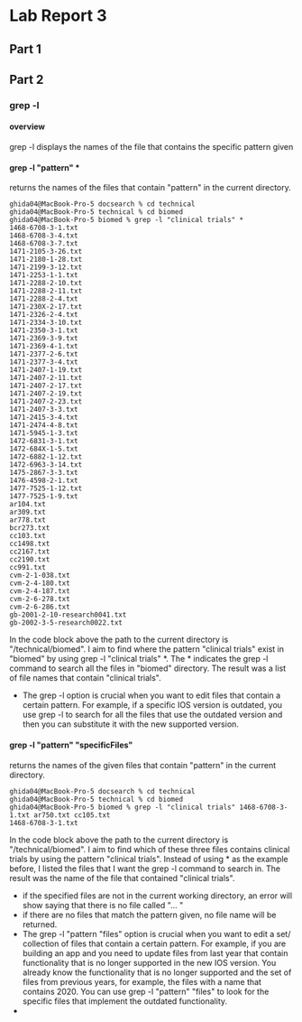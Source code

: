 # Lab Report 3

## Part 1 


## Part 2
### grep -l
#### overview 
grep -l displays the names of the file that contains the specific pattern given
#### grep -l "pattern" *
returns the names of the files that contain "pattern" in the current directory.
```
ghida04@MacBook-Pro-5 docsearch % cd technical
ghida04@MacBook-Pro-5 technical % cd biomed
ghida04@MacBook-Pro-5 biomed % grep -l "clinical trials" *
1468-6708-3-1.txt
1468-6708-3-4.txt
1468-6708-3-7.txt
1471-2105-3-26.txt
1471-2180-1-28.txt
1471-2199-3-12.txt
1471-2253-1-1.txt
1471-2288-2-10.txt
1471-2288-2-11.txt
1471-2288-2-4.txt
1471-230X-2-17.txt
1471-2326-2-4.txt
1471-2334-3-10.txt
1471-2350-3-1.txt
1471-2369-3-9.txt
1471-2369-4-1.txt
1471-2377-2-6.txt
1471-2377-3-4.txt
1471-2407-1-19.txt
1471-2407-2-11.txt
1471-2407-2-17.txt
1471-2407-2-19.txt
1471-2407-2-23.txt
1471-2407-3-3.txt
1471-2415-3-4.txt
1471-2474-4-8.txt
1471-5945-1-3.txt
1472-6831-3-1.txt
1472-684X-1-5.txt
1472-6882-1-12.txt
1472-6963-3-14.txt
1475-2867-3-3.txt
1476-4598-2-1.txt
1477-7525-1-12.txt
1477-7525-1-9.txt
ar104.txt
ar309.txt
ar778.txt
bcr273.txt
cc103.txt
cc1498.txt
cc2167.txt
cc2190.txt
cc991.txt
cvm-2-1-038.txt
cvm-2-4-180.txt
cvm-2-4-187.txt
cvm-2-6-278.txt
cvm-2-6-286.txt
gb-2001-2-10-research0041.txt
gb-2002-3-5-research0022.txt

```
In the code block above the path to the current directory is "/technical/biomed". I aim to find where the pattern
"clinical trials" exist in "biomed" by using grep -l "clinical trials" \*. The \* indicates the grep -l command to
search all the files in "biomed" directory. The result was a list of file names that contain "clinical trials".
- The grep -l option is crucial when you want to edit files that contain a certain pattern. For example, if a specific IOS version is outdated, you use grep -l to search for all the files that use the outdated version
and then you can substitute it with the new supported version.
#### grep -l "pattern" "specificFiles"
returns the names of the given files that contain "pattern" in the current directory.
```
ghida04@MacBook-Pro-5 docsearch % cd technical
ghida04@MacBook-Pro-5 technical % cd biomed
ghida04@MacBook-Pro-5 biomed % grep -l "clinical trials" 1468-6708-3-1.txt ar750.txt cc105.txt
1468-6708-3-1.txt

```
In the code block above the path to the current directory is "/technical/biomed". I aim to find which 
of these three files contains clinical trials by using the pattern "clinical trials". Instead of using \* as the example
before, I listed the files that I want the grep -l command to search in. The result was the name of the file that contained 
"clinical trials".
- if the specified files are not in the current working directory, an error will show saying that there is no file called "... "
- if there are no files that match the pattern given, no file name will be returned.
- The grep -l "pattern "files" option is crucial when you want to edit a set/ collection of files that contain a certain pattern. For example, if you are building an app and you need to update files from last year that contain
functionality that is no longer supported in the new IOS version. You already know the functionality that is no longer supported and the set of files from previous years, for example, the files with a name that contains 2020. You
can use grep -l "pattern" "files" to look for the specific files that implement the outdated functionality.
- 


